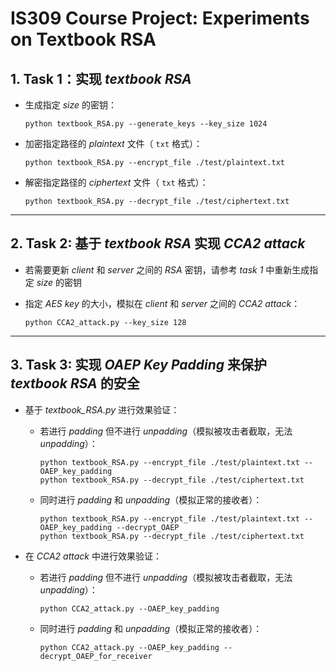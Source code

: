# IS309 Course Project: Experiments on Textbook RSA

## 1. Task 1：实现 *textbook RSA*

- 生成指定 *size* 的密钥：

    ```shell
    python textbook_RSA.py --generate_keys --key_size 1024 
    ```

- 加密指定路径的 *plaintext* 文件（ `txt` 格式）：

    ```shell
    python textbook_RSA.py --encrypt_file ./test/plaintext.txt 
    ```

- 解密指定路径的 *ciphertext* 文件（ `txt` 格式）：

    ```shell
    python textbook_RSA.py --decrypt_file ./test/ciphertext.txt
    ```

-----



## 2. Task 2: 基于 *textbook RSA* 实现 *CCA2 attack*

- 若需要更新 *client* 和 *server* 之间的 *RSA* 密钥，请参考 *task 1* 中重新生成指定 *size* 的密钥

- 指定 *AES key* 的大小，模拟在 *client* 和 *server* 之间的 *CCA2 attack*：

    ```shell
    python CCA2_attack.py --key_size 128
    ```


------



## 3. Task 3: 实现 *OAEP Key Padding* 来保护 *textbook RSA* 的安全

- 基于 *textbook_RSA.py* 进行效果验证：

    - 若进行 *padding* 但不进行 *unpadding*（模拟被攻击者截取，无法 *unpadding*）：

        ```shell
        python textbook_RSA.py --encrypt_file ./test/plaintext.txt --OAEP_key_padding
        python textbook_RSA.py --decrypt_file ./test/ciphertext.txt
        ```

    - 同时进行 *padding* 和 *unpadding*（模拟正常的接收者）：

        ```shell
        python textbook_RSA.py --encrypt_file ./test/plaintext.txt --OAEP_key_padding --decrypt_OAEP
        python textbook_RSA.py --decrypt_file ./test/ciphertext.txt
        ```

- 在 *CCA2 attack* 中进行效果验证：

    - 若进行 *padding* 但不进行 *unpadding*（模拟被攻击者截取，无法 *unpadding*）：

        ```shell
        python CCA2_attack.py --OAEP_key_padding
        ```

    - 同时进行 *padding* 和 *unpadding*（模拟正常的接收者）：

        ```shell
        python CCA2_attack.py --OAEP_key_padding --decrypt_OAEP_for_receiver
        ```



